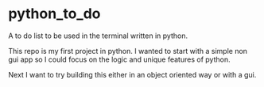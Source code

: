 # python_to_do
A to do list to be used in the terminal written in python.

This repo is my first project in python. I wanted to start 
with a simple non gui app so I could focus on the logic 
and unique features of python.

Next I want to try building this either in an object oriented way or with a gui.
